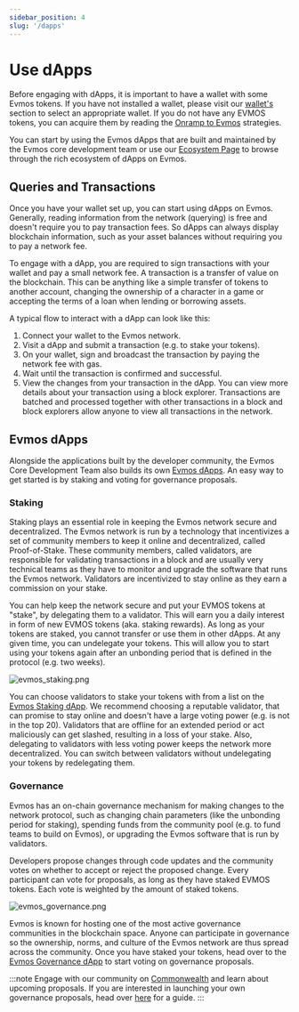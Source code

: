 ```yaml
---
sidebar_position: 4
slug: '/dapps'
---
```


# Use dApps

Before engaging with dApps, it is important to have a wallet with some Evmos tokens. If you have not installed a wallet,
please visit our [wallet's](./../wallet) section to select an appropriate wallet. If you do not have any EVMOS tokens,
you can acquire them by reading the [Onramp to Evmos](../transfer-tokens/index.md#onramp-to-evmos) strategies.

<!-- add link to [dApps](../intro#what-are-dapps) -->

You can start by using the Evmos dApps that are built and maintained by the Evmos core development team or use our
[Ecosystem Page](https://evmos.org/ecosystem) to browse through the rich ecosystem of dApps on Evmos.

## Queries and Transactions

Once you have your wallet set up, you can start using dApps on Evmos. Generally, reading information from the network
(querying) is free and doesn't require you to pay transaction fees. So dApps can always display blockchain information,
such as your asset balances without requiring you to pay a network fee.

To engage with a dApp, you are required to sign transactions with your wallet and pay a small network fee. A transaction
is a transfer of value on the blockchain. This can be anything like a simple transfer of tokens to another account,
changing the ownership of a character in a game or accepting the terms of a loan when lending or borrowing assets.

A typical flow to interact with a dApp can look like this:

1. Connect your wallet to the Evmos network.
2. Visit a dApp and submit a transaction (e.g. to stake your tokens).
3. On your wallet, sign and broadcast the transaction by paying the network fee with gas.
4. Wait until the transaction is confirmed and successful.
5. View the changes from your transaction in the dApp. You can view more details about your transaction using a block
  explorer. Transactions are batched and processed together with other transactions in a block and block explorers allow
  anyone to view all transactions in the network.

## Evmos dApps

Alongside the applications built by the developer community, the Evmos Core Development Team also builds its own
[Evmos dApps](https://app.evmos.org). An easy way to get started is by staking and voting for governance proposals.

### Staking

Staking plays an essential role in keeping the Evmos network secure and decentralized. The Evmos network is run by a
technology that incentivizes a set of community members to keep it online and decentralized, called Proof-of-Stake.
These community members, called validators, are responsible for validating transactions in a block and are usually
  very technical teams as they have to monitor and upgrade the software that runs the Evmos network. Validators are
  incentivized to stay online as they earn a commission on your stake.

You can help keep the network secure and put your EVMOS tokens at "stake", by delegating them to a validator. This will
earn you a daily interest in form of new EVMOS tokens (aka. staking rewards). As long as your tokens are staked, you
cannot transfer or use them in other dApps. At any given time, you can undelegate your tokens. This will allow you to
start using your tokens again after an unbonding period that is defined in the protocol (e.g. two weeks).

![evmos_staking.png](/img/evmos_staking.png)

You can choose validators to stake your tokens with from a list on the [Evmos Staking dApp](https://app.evmos.org/staking).
We recommend choosing a reputable validator, that can promise to stay online and doesn't have a large voting power
(e.g. is not in the top 20). Validators that are offline for an extended period or act maliciously can get slashed,
resulting in a loss of your stake. Also, delegating to validators with less voting power keeps the network more
decentralized. You can switch between validators without undelegating your tokens by redelegating them.

### Governance

Evmos has an on-chain governance mechanism for making changes to the network protocol, such as changing chain parameters
(like the unbonding period for staking), spending funds from the community pool (e.g. to fund teams to build on Evmos),
or upgrading the Evmos software that is run by validators.

Developers propose changes through code updates and the community votes on whether to accept or reject the proposed change.
Every participant can vote for proposals, as long as they have staked EVMOS tokens. Each vote is weighted by the amount
of staked tokens.

![evmos_governance.png](/img/evmos_governance.png)

Evmos is known for hosting one of the most active governance communities in the blockchain space. Anyone can participate
in governance so the ownership, norms, and culture of the Evmos network are thus spread across the community. Once you
have staked your tokens, head over to the [Evmos Governance dApp](https://app.evmos.org/governance) to start voting on
governance proposals.

:::note
Engage with our community on [Commonwealth](https://commonwealth.im/evmos) and learn about upcoming proposals. If you are
interested in launching your own governance proposals, head over [here](https://academy.evmos.org/community/governance/overview)
for a guide.
:::